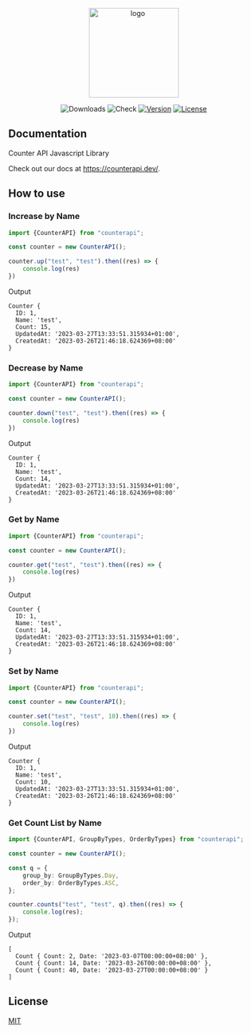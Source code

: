 <p align="center">
  <a href="https://counterapi.dev/" target="_blank">
    <img width="180" src="https://counterapi.dev/img/counterapi-logo.svg" alt="logo">
  </a>
</p>

<p align="center">
    <img src="https://img.shields.io/npm/dm/counterapi.svg" alt="Downloads"></a>
    <img src="https://img.shields.io/github/workflow/status/counterapi/counter-js/Tests" alt="Check"></a>
    <a href="https://www.npmjs.com/package/counterapi"><img src="https://img.shields.io/npm/v/counterapi.svg" alt="Version"></a>
    <a href="https://github.com/counterapi/counter-js/blob/master/LICENSE"><img src="https://img.shields.io/github/license/counterapi/counter-js" alt="License"></a>
</p>

## Documentation

Counter API Javascript Library

Check out our docs at https://counterapi.dev/.

## How to use

### Increase by Name

```typescript
import {CounterAPI} from "counterapi";

const counter = new CounterAPI();

counter.up("test", "test").then((res) => {
    console.log(res)
})
```

Output

```shell
Counter {
  ID: 1,
  Name: 'test',
  Count: 15,
  UpdatedAt: '2023-03-27T13:33:51.315934+01:00',
  CreatedAt: '2023-03-26T21:46:18.624369+08:00'
}
```

### Decrease by Name

```typescript
import {CounterAPI} from "counterapi";

const counter = new CounterAPI();

counter.down("test", "test").then((res) => {
    console.log(res)
})
```

Output

```shell
Counter {
  ID: 1,
  Name: 'test',
  Count: 14,
  UpdatedAt: '2023-03-27T13:33:51.315934+01:00',
  CreatedAt: '2023-03-26T21:46:18.624369+08:00'
}
```

### Get by Name

```typescript
import {CounterAPI} from "counterapi";

const counter = new CounterAPI();

counter.get("test", "test").then((res) => {
    console.log(res)
})
```

Output

```shell
Counter {
  ID: 1,
  Name: 'test',
  Count: 14,
  UpdatedAt: '2023-03-27T13:33:51.315934+01:00',
  CreatedAt: '2023-03-26T21:46:18.624369+08:00'
}
```

### Set by Name

```typescript
import {CounterAPI} from "counterapi";

const counter = new CounterAPI();

counter.set("test", "test", 10).then((res) => {
    console.log(res)
})
```

Output

```shell
Counter {
  ID: 1,
  Name: 'test',
  Count: 10,
  UpdatedAt: '2023-03-27T13:33:51.315934+01:00',
  CreatedAt: '2023-03-26T21:46:18.624369+08:00'
}
```

### Get Count List by Name

```typescript
import {CounterAPI, GroupByTypes, OrderByTypes} from "counterapi";

const counter = new CounterAPI();

const q = {
    group_by: GroupByTypes.Day,
    order_by: OrderByTypes.ASC,
};

counter.counts("test", "test", q).then((res) => {
    console.log(res);
});
```

Output

```shell
[
  Count { Count: 2, Date: '2023-03-07T00:00:00+08:00' },
  Count { Count: 14, Date: '2023-03-26T00:00:00+08:00' },
  Count { Count: 40, Date: '2023-03-27T00:00:00+08:00' }
]
```

## License

[MIT](https://github.com/counterapi/counter-js/blob/master/LICENSE)
